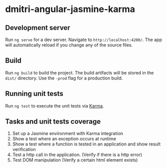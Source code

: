 # dmitri-angular-jasmine-karma


## Development server

Run `ng serve` for a dev server. Navigate to `http://localhost:4200/`. The app will automatically reload if you change any of the source files.

## Build

Run `ng build` to build the project. The build artifacts will be stored in the `dist/` directory. Use the `-prod` flag for a production build.

## Running unit tests

Run `ng test` to execute the unit tests via [Karma](https://karma-runner.github.io).

## Tasks and unit tests coverage

1. Set up a Jasmine environment with Karma integration
2. Show a test where an exception occurs at runtime
3. Show a test where a function is tested in an application and show result verification
4. Test a http call in the application. (Verify if there is a http error)
5. Test DOM manipulation (Verify a certain html element exists)
